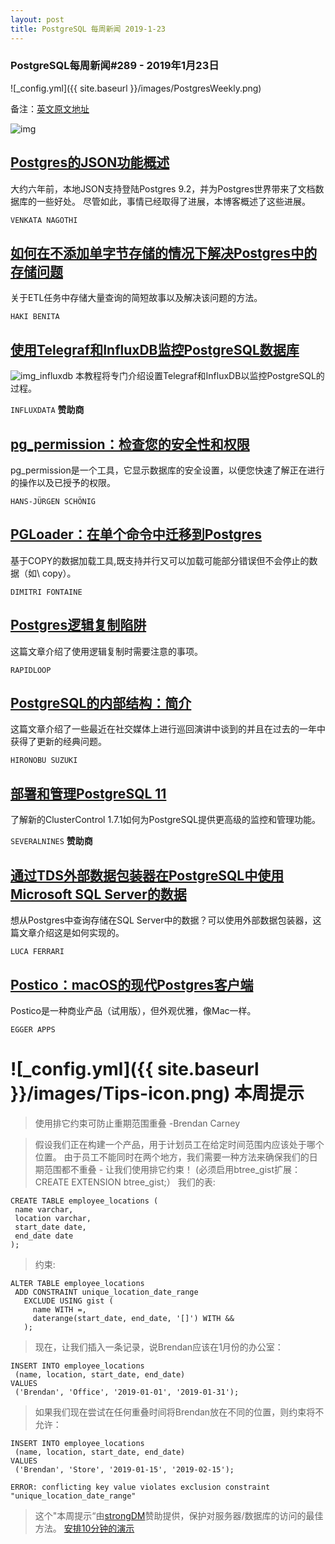```yaml
---
layout: post
title: PostgreSQL 每周新闻 2019-1-23
---
```


### PostgreSQL每周新闻#289 - 2019年1月23日
![_config.yml]({{ site.baseurl }}/images/PostgresWeekly.png)

备注：[英文原文地址](https://postgresweekly.com/issues/289)

![img](https://res.cloudinary.com/cpress/image/upload/w_1280,e_sharpen:60/sziczpdxe73ycmfdl5vm.jpg)

## [Postgres的JSON功能概述](https://severalnines.com/blog/overview-json-capabilities-within-postgresql)
大约六年前，本地JSON支持登陆Postgres 9.2，并为Postgres世界带来了文档数据库的一些好处。 尽管如此，事情已经取得了进展，本博客概述了这些进展。

`VENKATA NAGOTHI`

## [如何在不添加单字节存储的情况下解决Postgres中的存储问题](https://hakibenita.com/how-we-solved-a-storage-problem-in-postgre-sql-without-adding-a-single-bytes-of-storage)
关于ETL任务中存储大量查询的简短故事以及解决该问题的方法。

`HAKI BENITA`

## [使用Telegraf和InfluxDB监控PostgreSQL数据库](https://www.influxdata.com/blog/monitoring-your-postgresql-database-with-telegraf-and-influxdb/)
![img_influxdb](https://copm.s3.amazonaws.com/b8367954.jpg)
本教程将专门介绍设置Telegraf和InfluxDB以监控PostgreSQL的过程。

`INFLUXDATA` **赞助商**

## [pg_permission：检查您的安全性和权限](https://www.cybertec-postgresql.com/en/pg_permission-inspecting-your-postgresql-security-system/)
pg_permission是一个工具，它显示数据库的安全设置，以便您快速了解正在进行的操作以及已授予的权限。

`HANS-JÜRGEN SCHÖNIG`

## [PGLoader：在单个命令中迁移到Postgres](https://github.com/dimitri/pgloader)
基于COPY的数据加载工具,既支持并行又可以加载可能部分错误但不会停止的数据（如\ copy）。

`DIMITRI FONTAINE`

## [Postgres逻辑复制陷阱](https://pgdash.io/blog/postgres-replication-gotchas.html)
这篇文章介绍了使用逻辑复制时需要注意的事项。

`RAPIDLOOP`

## [PostgreSQL的内部结构：简介](http://www.interdb.jp/pg/index.html)
这篇文章介绍了一些最近在社交媒体上进行巡回演讲中谈到的并且在过去的一年中获得了更新的经典问题。

`HIRONOBU SUZUKI`

## [部署和管理PostgreSQL 11](https://severalnines.com/blog/deploying-and-managing-postgresql-11-new-clustercontrol-171?utm_campaign=DB_Speed_Campaign_JAN19&utm_content=pgweekly&utm_medium=Paid_Search&utm_source=banner)
了解新的ClusterControl 1.7.1如何为PostgreSQL提供更高级的监控和管理功能。

`SEVERALNINES` **赞助商**

## [通过TDS外部数据包装器在PostgreSQL中使用Microsoft SQL Server的数据](https://fluca1978.github.io/2019/01/18/PostgreSQL-TDS-FDW.html)
想从Postgres中查询存储在SQL Server中的数据？可以使用外部数据包装器，这篇文章介绍这是如何实现的。

`LUCA FERRARI`

## [Postico：macOS的现代Postgres客户端](https://eggerapps.at/postico/)
Postico是一种商业产品（试用版），但外观优雅，像Mac一样。

`EGGER APPS`

# ![_config.yml]({{ site.baseurl }}/images/Tips-icon.png)   本周提示
 >使用排它约束可防止重期范围重叠 -Brendan Carney
 
 >假设我们正在构建一个产品，用于计划员工在给定时间范围内应该处于哪个位置。 由于员工不能同时在两个地方，我们需要一种方法来确保我们的日期范围都不重叠 - 让我们使用排它约束！
 >(必须启用btree_gist扩展：CREATE EXTENSION btree_gist;）
 >我们的表:
 ```
 CREATE TABLE employee_locations (
  name varchar,
  location varchar,
  start_date date,
  end_date date
);
 ``` 
 >约束:
 ```
 ALTER TABLE employee_locations
  ADD CONSTRAINT unique_location_date_range
    EXCLUDE USING gist ( 
      name WITH =, 
      daterange(start_date, end_date, '[]') WITH &&
    );
 ```
 >现在，让我们插入一条记录，说Brendan应该在1月份的办公室：
 ```
 INSERT INTO employee_locations
  (name, location, start_date, end_date) 
 VALUES 
  ('Brendan', 'Office', '2019-01-01', '2019-01-31');
 ```
 >如果我们现在尝试在任何重叠时间将Brendan放在不同的位置，则约束将不允许：
 ```
 INSERT INTO employee_locations 
  (name, location, start_date, end_date) 
VALUES 
  ('Brendan', 'Store', '2019-01-15', '2019-02-15');

ERROR: conflicting key value violates exclusion constraint "unique_location_date_range"
 ```
 
>这个"本周提示“由[strongDM](https://www.strongdm.com/?utm_source&utm_medium=email&utm_campaign=2019-01-16%20-%20%5BNL%5D%20-%20%5BSchD%5D%20-%20%5BSDM%5D%20-%20PGW-TIP-JAN)赞助提供，保护对服务器/数据库的访问的最佳方法。
>[安排10分钟的演示](https://www.strongdm.com/?utm_source&utm_medium=email&utm_campaign=2019-01-16%20-%20%5BNL%5D%20-%20%5BSchD%5D%20-%20%5BSDM%5D%20-%20PGW-TIP-JAN)
